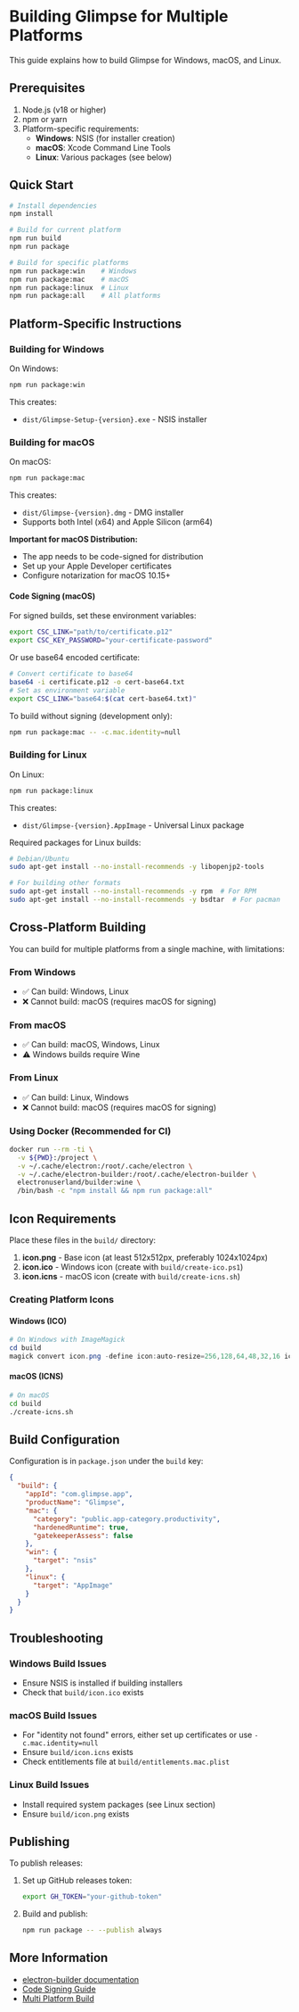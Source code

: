 # Building Glimpse for Multiple Platforms

This guide explains how to build Glimpse for Windows, macOS, and Linux.

## Prerequisites

1. Node.js (v18 or higher)
2. npm or yarn
3. Platform-specific requirements:
   - **Windows**: NSIS (for installer creation)
   - **macOS**: Xcode Command Line Tools
   - **Linux**: Various packages (see below)

## Quick Start

```bash
# Install dependencies
npm install

# Build for current platform
npm run build
npm run package

# Build for specific platforms
npm run package:win    # Windows
npm run package:mac    # macOS
npm run package:linux  # Linux
npm run package:all    # All platforms
```

## Platform-Specific Instructions

### Building for Windows

On Windows:
```bash
npm run package:win
```

This creates:
- `dist/Glimpse-Setup-{version}.exe` - NSIS installer

### Building for macOS

On macOS:
```bash
npm run package:mac
```

This creates:
- `dist/Glimpse-{version}.dmg` - DMG installer
- Supports both Intel (x64) and Apple Silicon (arm64)

**Important for macOS Distribution:**
- The app needs to be code-signed for distribution
- Set up your Apple Developer certificates
- Configure notarization for macOS 10.15+

#### Code Signing (macOS)

For signed builds, set these environment variables:
```bash
export CSC_LINK="path/to/certificate.p12"
export CSC_KEY_PASSWORD="your-certificate-password"
```

Or use base64 encoded certificate:
```bash
# Convert certificate to base64
base64 -i certificate.p12 -o cert-base64.txt
# Set as environment variable
export CSC_LINK="base64:$(cat cert-base64.txt)"
```

To build without signing (development only):
```bash
npm run package:mac -- -c.mac.identity=null
```

### Building for Linux

On Linux:
```bash
npm run package:linux
```

This creates:
- `dist/Glimpse-{version}.AppImage` - Universal Linux package

Required packages for Linux builds:
```bash
# Debian/Ubuntu
sudo apt-get install --no-install-recommends -y libopenjp2-tools

# For building other formats
sudo apt-get install --no-install-recommends -y rpm  # For RPM
sudo apt-get install --no-install-recommends -y bsdtar  # For pacman
```

## Cross-Platform Building

You can build for multiple platforms from a single machine, with limitations:

### From Windows
- ✅ Can build: Windows, Linux
- ❌ Cannot build: macOS (requires macOS for signing)

### From macOS
- ✅ Can build: macOS, Windows, Linux
- ⚠️  Windows builds require Wine

### From Linux
- ✅ Can build: Linux, Windows
- ❌ Cannot build: macOS (requires macOS for signing)

### Using Docker (Recommended for CI)

```bash
docker run --rm -ti \
  -v ${PWD}:/project \
  -v ~/.cache/electron:/root/.cache/electron \
  -v ~/.cache/electron-builder:/root/.cache/electron-builder \
  electronuserland/builder:wine \
  /bin/bash -c "npm install && npm run package:all"
```

## Icon Requirements

Place these files in the `build/` directory:

1. **icon.png** - Base icon (at least 512x512px, preferably 1024x1024px)
2. **icon.ico** - Windows icon (create with `build/create-ico.ps1`)
3. **icon.icns** - macOS icon (create with `build/create-icns.sh`)

### Creating Platform Icons

#### Windows (ICO)
```powershell
# On Windows with ImageMagick
cd build
magick convert icon.png -define icon:auto-resize=256,128,64,48,32,16 icon.ico
```

#### macOS (ICNS)
```bash
# On macOS
cd build
./create-icns.sh
```

## Build Configuration

Configuration is in `package.json` under the `build` key:

```json
{
  "build": {
    "appId": "com.glimpse.app",
    "productName": "Glimpse",
    "mac": {
      "category": "public.app-category.productivity",
      "hardenedRuntime": true,
      "gatekeeperAssess": false
    },
    "win": {
      "target": "nsis"
    },
    "linux": {
      "target": "AppImage"
    }
  }
}
```

## Troubleshooting

### Windows Build Issues
- Ensure NSIS is installed if building installers
- Check that `build/icon.ico` exists

### macOS Build Issues
- For "identity not found" errors, either set up certificates or use `-c.mac.identity=null`
- Ensure `build/icon.icns` exists
- Check entitlements file at `build/entitlements.mac.plist`

### Linux Build Issues
- Install required system packages (see Linux section)
- Ensure `build/icon.png` exists

## Publishing

To publish releases:

1. Set up GitHub releases token:
   ```bash
   export GH_TOKEN="your-github-token"
   ```

2. Build and publish:
   ```bash
   npm run package -- --publish always
   ```

## More Information

- [electron-builder documentation](https://www.electron.build/)
- [Code Signing Guide](https://www.electron.build/code-signing)
- [Multi Platform Build](https://www.electron.build/multi-platform-build)